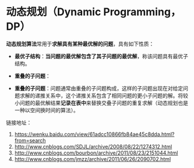 # 动态规划（Dynamic Programming，DP）
**动态规划算法**常用于**求解具有某种最优解的问题**，具有如下性质：
* **最优子结构**：**当问题的最优解包含了其子问题的最优解**，称该问题具有最优子结构。
* **重叠的子问题**：



* **重叠的子问题**：问题通常由重叠的子问题构成，这样的子问题出现在对给定问题求解的递推关系中，这个递推关系包含了相同问题的更小子问题的解。将较小问题的最优解结果**记录在表中**来替换交叠子问题的重复求解（动态规划也是一种以空间换时间的算法）。


链接地址：
1. https://wenku.baidu.com/view/61adcc10866fb84ae45c8dda.html?from=search
2. http://www.cnblogs.com/SDJL/archive/2008/08/22/1274312.html
3. http://www.cnblogs.com/bourbon/archive/2011/08/23/2151044.html
4. http://www.cnblogs.com/jmzz/archive/2011/06/26/2090702.html
